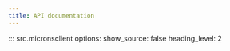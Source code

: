 ```yaml
---
title: API documentation
---
```


::: src.micronsclient
    options:
        show_source: false
        heading_level: 2

